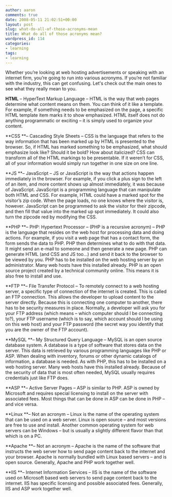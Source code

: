 ```yaml
---
author: aaron
comments: true
date: 2008-05-11 21:02:51+00:00
layout: post
slug: what-do-all-of-those-acronyms-mean
title: What do all of those acronyms mean?
wordpress_id: 114
categories:
- learning
tags:
- learning
---
```


Whether you’re looking at web hosting advertisements or speaking with an internet firm, you’re going to run into various acronyms.  If you’re not familiar with the industry, this can get confusing.  Let's check out the main ones to see what they really mean to you.

**HTML** – HyperText Markup Language – HTML is the way that web pages determine what content means on them.  You can think of it like a template.  For example, if something needs to be emphasized on the page, a specific HTML template item marks it to show emphasized.  HTML itself does not do anything programmatic or exciting – it is simply used to organize your content.

**CSS **– Cascading Style Sheets – CSS is the language that refers to the way information that has been marked up by HTML is presented to the browser.  So, if HTML has marked something to be emphasized, what should emphasize look like?  Should it be bold? How about italicized?  CSS can transform all of the HTML markings to be presentable.  If it weren’t for CSS, all of your information would simply run together in one size on one line.

**JS **– JavaScript – JS or JavaScript is the way that actions happen immediately in the browser.  For example, if you click a plus sign to the left of an item, and more content shows up almost immediately, it was because of JavaScript.  JavaScript is a programming language that can manipulate both HTML and CSS.  For example, HTML could have a marked spot for the visitor’s zip code.  When the page loads, no one knows where the visitor is, however.  JavaScript can be programmed to ask the visitor for their zipcode, and then fill that value into the marked up spot immediately.  It could also turn the zipcode red by modifying the CSS.

**PHP **– PHP: Hypertext Processor – (PHP is a recursive acronym) – PHP is the language that resides on the web host for processing data and doing actions.  For example, if you visit a web page that has a contact form, the form sends the data to PHP.  PHP then determines what to do with that data.  It might send an e-mail to someone and then generate a new page.  PHP can generate HTML (and CSS and JS too…) and send it back to the browser to be viewed by you.  PHP has to be installed on the web hosting server by an administrator.  Many web hosts have this installed already.  PHP is an open source project created by a technical community online.  This means it is also free to install and use.

**FTP **– File Transfer Protocol – To remotely connect to a web hosting server, a specific type of connection of the internet is created.  This is called an FTP connection.  This allows the developer to upload content to the server directly.  Because this is connecting one computer to another, there has to be security measures in place.  Normally, a developer will ask you for your FTP address (which means – which computer should I be connecting to?), your FTP username (which is to say, which account should I be using on this web host) and your FTP password (the secret way you identify that you are the owner of the FTP account).

**MySQL **– My Structured Query Language – MySQL is an open source database system.  A database is a type of software that stores data on the server.  This data is retrieved by various programming languages like PHP or ASP.  When dealing with inventory, forums or other dynamic catalogs of information, a database is needed.  As with PHP, this has to be installed on a web hosting server.  Many web hosts have this installed already.  Because of the security of data that is most often needed, MySQL usually requires credentials just like FTP does.

**ASP **– Active Server Pages – ASP is similar to PHP.  ASP is owned by Microsoft and requires special licensing to install on the server with associated fees.  Most things that can be done in ASP can be done in PHP – and vice versa.

**Linux **– Not an acronym – Linux is the name of the operating system that can be used on a web server.  Linux is open source – and most versions are free to use and install.  Another common operating system for web servers can be Windows – but is usually a slightly different flavor than that which is on a PC.

**Apache **– Not an acronym – Apache is the name of the software that instructs the web server how to send page content back to the internet and your browser.  Apache is normally bundled with Linux based servers – and is open source.  Generally, Apache and PHP work together well.

**IIS **– Internet Information Services – IIS is the name of the software used on Microsoft based web servers to send page content back to the internet.  IIS has specific licensing and possible associated fees.  Generally, IIS and ASP work together well.

